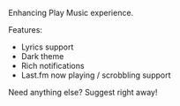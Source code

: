 Enhancing Play Music experience.

Features:
* Lyrics support
* Dark theme
* Rich notifications
* Last.fm now playing / scrobbling support

Need anything else? Suggest right away!